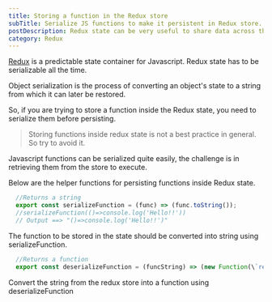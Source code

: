 ```yaml
---
title: Storing a function in the Redux store
subTitle: Serialize JS functions to make it persistent in Redux store.
postDescription: Redux state can be very useful to share data across the application. This post is about storing a function inside the redux store.
category: Redux
---
```

[Redux](https://redux.js.org/) is a predictable state container for Javascript. Redux state has to be serializable all the time.

Object serialization is the process of converting an object's state to a string from which it can later be restored.

So, if you are trying to store a function inside the Redux state, you need to serialize them before persisting.

> Storing functions inside redux state is not a best practice in general. So try to avoid it.

Javascript functions can be serialized quite easily, the challenge is in retrieving them from the store to execute.

Below are the helper functions for persisting functions inside Redux state.

```js
  //Returns a string
  export const serializeFunction = (func) => (func.toString());
  //serializeFunction(()=>console.log('Hello!!'))
  // Output ==> "()=>console.log('Hello!!')"
```  

The function to be stored in the state should be converted into string using serializeFunction.

```js
  //Returns a function
  export const deserializeFunction = (funcString) => (new Function(\`return ${funcString}\`)());
```

Convert the string from the redux store into a function using deserializeFunction